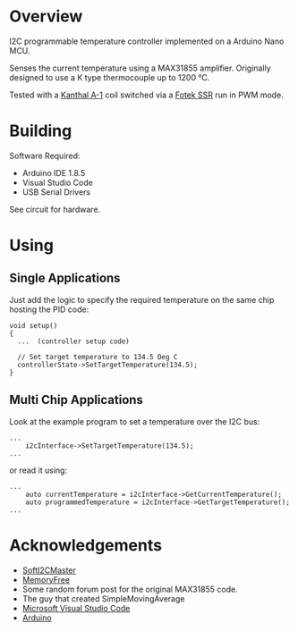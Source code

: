 # Overview
I2C programmable temperature controller implemented on a Arduino Nano MCU.

Senses the current temperature using a MAX31855 amplifier. Originally designed to use a K type thermocouple up to 1200 °C.

Tested with a [Kanthal A-1](https://www.kanthal.com/en/products/material-datasheets/wire/resistance-heating-wire-and-resistance-wire/kanthal-a-1/) coil switched via a [Fotek SSR](https://cdn.sparkfun.com/datasheets/Components/General/SSR40DA.pdf) run in PWM mode.

# Building
Software Required:
- Arduino IDE 1.8.5
- Visual Studio Code
- USB Serial Drivers

See circuit for hardware.

# Using

## Single Applications

Just add the logic to specify the required temperature on the same chip hosting the PID code:

```
void setup() 
{
  ...  (controller setup code)

  // Set target temperature to 134.5 Deg C
  controllerState->SetTargetTemperature(134.5);
}
```

## Multi Chip Applications

Look at the example program to set a temperature over the I2C bus:

```
...
    i2cInterface->SetTargetTemperature(134.5);
...
```

or read it using:

```
...
    auto currentTemperature = i2cInterface->GetCurrentTemperature();
    auto programmedTemperature = i2cInterface->GetTargetTemperature();
...
```


# Acknowledgements

- [SoftI2CMaster ](https://github.com/felias-fogg/SoftI2CMaster)
- [MemoryFree](http://www.arduino.cc/cgi-bin/yabb2/YaBB.pl?num=1213583720/15)
- Some random forum post for the original MAX31855 code.
- The guy that created SimpleMovingAverage
- [Microsoft Visual Studio Code](https://code.visualstudio.com/)
- [Arduino](https://www.arduino.cc/)

